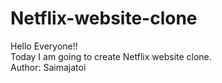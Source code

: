 # Netflix-website-clone
Hello Everyone!! 
<br>
Today I am going to create Netflix website clone.
<br>
Author: Saimajatoi
